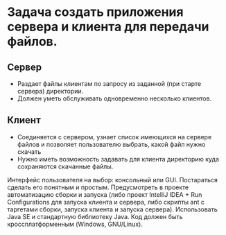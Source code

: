 # Задача создать приложения сервера и клиента для передачи файлов.
## Сервер
- Раздает файлы клиентам по запросу из заданной (при старте сервера) директории. 
- Должен уметь обслуживать одновременно несколько клиентов.

## Клиент
- Соединяется с сервером, узнает список имеющихся на сервере файлов и позволяет пользователю выбрать, какой файл нужно скачать
- Нужно иметь возможность задавать для клиента директорию куда сохраняются скачанные файлы.

Интерфейс пользователя на выбор: консольный или GUI. Постараться сделать его понятным и простым.
Предусмотреть в проекте автоматизацию сборки и запуска (либо проект IntelliJ IDEA + Run Configurations для запуска клиента и сервера, либо скрипты ant с таргетами сборки, запуска клиента и запуска сервера).
Использовать Java SE и стандартную библиотеку Java. Код должен быть кроссплатформенным (Windows, GNU/Linux).
